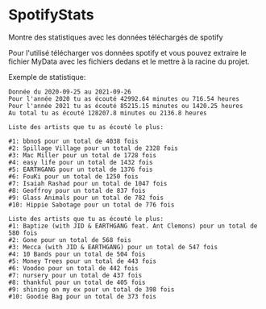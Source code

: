 # SpotifyStats
Montre des statistiques avec les données téléchargés de spotify

Pour l'utilisé télécharger vos données spotify et vous pouvez extraire le fichier MyData avec les fichiers dedans et le mettre à la racine du projet.

Exemple de statistique:
```
Donnée du 2020-09-25 au 2021-09-26
Pour l'année 2020 tu as écouté 42992.64 minutes ou 716.54 heures
Pour l'année 2021 tu as écouté 85215.15 minutes ou 1420.25 heures
Au total tu as écouté 128207.8 minutes ou 2136.8 heures

Liste des artists que tu as écouté le plus:

#1: bbno$ pour un total de 4038 fois
#2: Spillage Village pour un total de 2328 fois
#3: Mac Miller pour un total de 1728 fois
#4: easy life pour un total de 1432 fois
#5: EARTHGANG pour un total de 1376 fois
#6: FouKi pour un total de 1250 fois
#7: Isaiah Rashad pour un total de 1047 fois
#8: Geoffroy pour un total de 837 fois
#9: Glass Animals pour un total de 782 fois
#10: Hippie Sabotage pour un total de 776 fois

Liste des artists que tu as écouté le plus:
#1: Baptize (with JID & EARTHGANG feat. Ant Clemons) pour un total de 580 fois
#2: Gone pour un total de 568 fois
#3: Mecca (with JID & EARTHGANG) pour un total de 547 fois
#4: 10 Bands pour un total de 504 fois
#5: Money Trees pour un total de 443 fois
#6: Voodoo pour un total de 442 fois
#7: nursery pour un total de 437 fois
#8: thankful pour un total de 405 fois
#9: shining on my ex pour un total de 398 fois
#10: Goodie Bag pour un total de 373 fois
```

